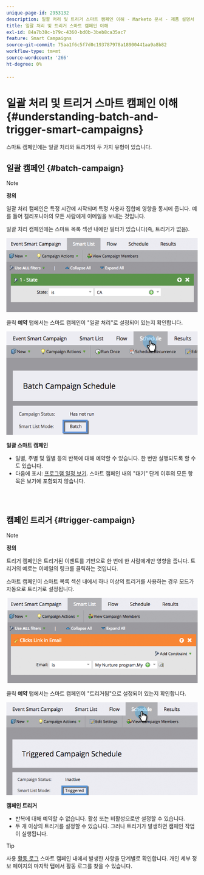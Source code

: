 ```yaml
---
unique-page-id: 2953132
description: 일괄 처리 및 트리거 스마트 캠페인 이해 - Marketo 문서 - 제품 설명서
title: 일괄 처리 및 트리거 스마트 캠페인 이해
exl-id: 84a7b38c-b79c-4360-bd0b-3beb8ca35ac7
feature: Smart Campaigns
source-git-commit: 75aa1f6c5f7d0c193787978a18900441aa9a8b82
workflow-type: tm+mt
source-wordcount: '266'
ht-degree: 0%

---
```


# 일괄 처리 및 트리거 스마트 캠페인 이해 {#understanding-batch-and-trigger-smart-campaigns}

스마트 캠페인에는 일괄 처리와 트리거의 두 가지 유형이 있습니다.

## 일괄 캠페인 {#batch-campaign}

>[!NOTE]
>
>**정의**
>
>일괄 처리 캠페인은 특정 시간에 시작되며 특정 사용자 집합에 영향을 동시에 줍니다. 예를 들어 캘리포니아의 모든 사람에게 이메일을 보내는 것입니다.

일괄 처리 캠페인에는 스마트 목록 섹션 내에만 필터가 있습니다(즉, 트리거가 없음).

![](assets/understanding-batch-and-trigger-smart-campaigns-1.png)

클릭 **예약** 탭에서는 스마트 캠페인이 &quot;일괄 처리&quot;로 설정되어 있는지 확인합니다.

![](assets/understanding-batch-and-trigger-smart-campaigns-2.png)

**일괄 스마트 캠페인**

* 일별, 주별 및 월별 등의 반복에 대해 예약할 수 있습니다. 한 번만 실행되도록 할 수도 있습니다.
* 다음에 표시: [프로그램 일정 보기](/help/marketo/product-docs/core-marketo-concepts/programs/program-schedule-view/navigating-the-program-schedule-view.md). 스마트 캠페인 내의 &quot;대기&quot; 단계 이후의 모든 항목은 보기에 포함되지 않습니다.

<br> 

## 캠페인 트리거 {#trigger-campaign}

>[!NOTE]
>
>**정의**
>
>트리거 캠페인은 트리거된 이벤트를 기반으로 한 번에 한 사람에게만 영향을 줍니다. 트리거의 예로는 이메일의 링크를 클릭하는 것입니다.

스마트 캠페인이 스마트 목록 섹션 내에서 하나 이상의 트리거를 사용하는 경우 모드가 자동으로 트리거로 설정됩니다.

![](assets/understanding-batch-and-trigger-smart-campaigns-3.png)

클릭 **예약** 탭에서는 스마트 캠페인이 &quot;트리거됨&quot;으로 설정되어 있는지 확인합니다.

![](assets/understanding-batch-and-trigger-smart-campaigns-4.png)

**캠페인 트리거**

* 반복에 대해 예약할 수 없습니다. 활성 또는 비활성으로만 설정할 수 있습니다.
* 두 개 이상의 트리거를 설정할 수 있습니다. 그러나 트리거가 발생하면 캠페인 작업이 실행됩니다.

>[!TIP]
>
>사용 [활동 로그](/help/marketo/product-docs/core-marketo-concepts/smart-lists-and-static-lists/managing-people-in-smart-lists/locate-the-activity-log-for-a-person.md) 스마트 캠페인 내에서 발생한 사항을 단계별로 확인합니다. 개인 세부 정보 페이지의 마지막 탭에서 활동 로그를 찾을 수 있습니다.
